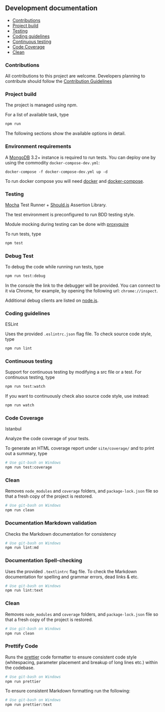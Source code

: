 ## Development documentation

-   [Contributions](#contributions)
-   [Project build](#project-build)
-   [Testing](#testing)
-   [Coding guidelines](#coding-guidelines)
-   [Continuous testing](#continuous-testing)
-   [Code Coverage](#code-coverage)
-   [Clean](#clean)

### Contributions

All contributions to this project are welcome. Developers planning to contribute should follow the
[Contribution Guidelines](Contribution.md)

### Project build

The project is managed using npm.

For a list of available task, type

```bash
npm run
```

The following sections show the available options in detail.

### Environment requirements

A [MongoDB](https://www.mongodb.com/) 3.2+ instance is required to run tests.
You can deploy one by using the commodity `docker-compose-dev.yml`:

```
docker-compose -f docker-compose-dev.yml up -d
```

To run docker compose you will need [docker](https://docs.docker.com/get-docker/)
and [docker-compose](https://docs.docker.com/compose/install/).

### Testing

[Mocha](https://mochajs.org/) Test Runner + [Should.js](https://shouldjs.github.io/) Assertion Library.

The test environment is preconfigured to run BDD testing style.

Module mocking during testing can be done with [proxyquire](https://github.com/thlorenz/proxyquire)

To run tests, type

```bash
npm test
```

### Debug Test

To debug the code while running run tests, type

```bash
npm run test:debug
```

In the console the link to the debugger will be provided. You can connect
to it via Chrome, for example, by opening the following url: ```chrome://inspect```.

Additional debug clients are listed on [node.js](https://nodejs.org/en/docs/guides/debugging-getting-started/).

### Coding guidelines

ESLint

Uses the provided `.eslintrc.json` flag file. To check source code style, type

```bash
npm run lint
```

### Continuous testing

Support for continuous testing by modifying a src file or a test. For continuous testing, type

```bash
npm run test:watch
```

If you want to continuously check also source code style, use instead:

```bash
npm run watch
```

### Code Coverage

Istanbul

Analyze the code coverage of your tests.

To generate an HTML coverage report under `site/coverage/` and to print out a summary, type

```bash
# Use git-bash on Windows
npm run test:coverage
```

### Clean

Removes `node_modules` and `coverage` folders, and `package-lock.json` file so that a fresh copy of the project is
restored.

```bash
# Use git-bash on Windows
npm run clean
```

### Documentation Markdown validation

Checks the Markdown documentation for consistency

```bash
# Use git-bash on Windows
npm run lint:md
```

### Documentation Spell-checking

Uses the provided `.textlintrc` flag file. To check the Markdown documentation for spelling and grammar errors, dead
links & etc.

```bash
# Use git-bash on Windows
npm run lint:text
```

### Clean

Removes `node_modules` and `coverage` folders, and `package-lock.json` file so that a fresh copy of the project is
restored.

```bash
# Use git-bash on Windows
npm run clean
```

### Prettify Code

Runs the [prettier](https://prettier.io) code formatter to ensure consistent code style (whitespacing, parameter
placement and breakup of long lines etc.) within the codebase.

```bash
# Use git-bash on Windows
npm run prettier
```

To ensure consistent Markdown formatting run the following:

```bash
# Use git-bash on Windows
npm run prettier:text
```
